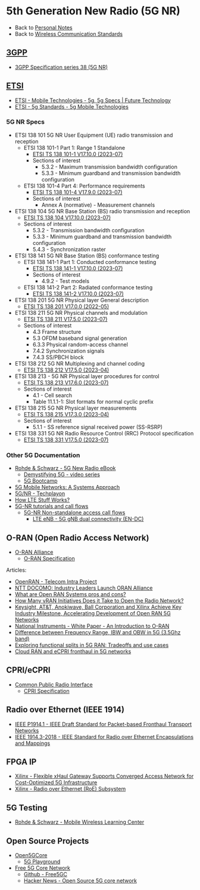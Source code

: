 # 5th Generation New Radio (5G NR)

- Back to [Personal Notes](../README.md)
- Back to [Wireless Communication Standards](README.md)

## [3GPP](https://www.3gpp.org/)

- [3GPP Specification series 38 (5G NR)][3GPP_38]

[3GPP_38]: https://www.3gpp.org/DynaReport/38-series.htm

## [ETSI](https://www.etsi.org/)

- [ETSI - Mobile Technologies - 5g, 5g Specs | Future Technology](https://www.etsi.org/technologies/5g)
- [ETSI - 5g Standards - 5g Mobile Technologies](https://www.etsi.org/technologies/mobile/5g)

### 5G NR Specs

- ETSI 138 101 5G NR User Equipment (UE) radio transmission and reception
  - ETSI 138 101-1 Part 1: Range 1 Standalone
    - [ETSI TS 138 101-1 V17.10.0 (2023-07)][138_101_1_V17.10.0]
    - Sections of interest
      - 5.3.2 - Maximum transmission bandwidth configuration
      - 5.3.3 - Minimum guardband and transmission bandwidth configuration
  - ETSI 138 101-4 Part 4: Performance requirements
    - [ETSI TS 138 101-4 V17.9.0 (2023-07)][138_101_4_V17.9.0]
    - Sections of interest
      - Annex A (normative) - Measurement channels
- ETSI 138 104 5G NR Base Station (BS) radio transmission and reception
  - [ETSI TS 138 104 V17.10.0 (2023-07)][138_104_V17.10.0]
  - Sections of interest
    - 5.3.2 - Transmission bandwidth configuration
    - 5.3.3 - Minimum guardband and transmission bandwidth configuration
    - 5.4.3 - Synchronization raster
- ETSI 138 141 5G NR Base Station (BS) conformance testing
  - ETSI 138 141-1 Part 1: Conducted conformance testing
    - [ETSI TS 138 141-1 V17.10.0 (2023-07)][138_141_1_V17.10.0]
    - Sections of interest
      - 4.9.2 - Test models
  - ETSI 138 141-2 Part 2: Radiated conformance testing
    - [ETSI TS 138 141-2 V17.10.0 (2023-07)][138_141_2_V17.10.0]
- ETSI 138 201 5G NR Physical layer General description
  - [ETSI TS 138 201 V17.0.0 (2022-05)][138_201_V17.0.0]
- ETSI 138 211 5G NR Physical channels and modulation
  - [ETSI TS 138 211 V17.5.0 (2023-07)][138_211_V17.5.0]
  - Sections of interest
    - 4.3 Frame structure
    - 5.3 OFDM baseband signal generation
    - 6.3.3 Physical random-access channel
    - 7.4.2 Synchronization signals
    - 7.4.3 SS/PBCH block
- ETSI 138 212 5G NR Multiplexing and channel coding
  - [ETSI TS 138 212 V17.5.0 (2023-04)][138_212_V17.5.0]
- ETSI 138 213 - 5G NR Physical layer procedures for control
  - [ETSI TS 138 213 V17.6.0 (2023-07)][138_213_V17.6.0]
  - Sections of interest
    - 4.1 - Cell search
    - Table 11.1.1-1: Slot formats for normal cyclic prefix
- ETSI 138 215 5G NR Physical layer measurements
  - [ETSI TS 138 215 V17.3.0 (2023-04)][138_215_V17.3.0]
  - Sections of interest
    - 5.1.1 - SS reference signal received power (SS-RSRP)
- ETSI 138 331 5G NR Radio Resource Control (RRC) Protocol specification
  - [ETSI TS 138 331 V17.5.0 (2023-07)][138_331_V17.5.0]

[138_101_1_V17.10.0]: https://www.etsi.org/deliver/etsi_ts/138100_138199/13810101/17.10.00_60/ts_13810101v171000p.pdf
[138_101_4_V17.9.0]: https://www.etsi.org/deliver/etsi_ts/138100_138199/13810104/17.09.00_60/ts_13810104v170900p.pdf
[138_104_V17.10.0]: https://www.etsi.org/deliver/etsi_ts/138100_138199/138104/17.10.00_60/ts_138104v171000p.pdf
[138_141_1_V17.10.0]: https://www.etsi.org/deliver/etsi_ts/138100_138199/13814101/17.10.00_60/ts_13814101v171000p.pdf
[138_141_2_V17.10.0]: https://www.etsi.org/deliver/etsi_ts/138100_138199/13814102/17.10.00_60/ts_13814102v171000p.pdf
[138_201_V17.0.0]: https://www.etsi.org/deliver/etsi_ts/138200_138299/138201/17.00.00_60/ts_138201v170000p.pdf
[138_211_V17.5.0]: https://www.etsi.org/deliver/etsi_ts/138200_138299/138211/17.05.00_60/ts_138211v170500p.pdf
[138_212_V17.5.0]: https://www.etsi.org/deliver/etsi_ts/138200_138299/138212/17.05.00_60/ts_138212v170500p.pdf
[138_213_V17.6.0]: https://www.etsi.org/deliver/etsi_ts/138200_138299/138213/17.06.00_60/ts_138213v170600p.pdf
[138_215_V17.3.0]: https://www.etsi.org/deliver/etsi_ts/138200_138299/138215/17.03.00_60/ts_138215v170300p.pdf
[138_331_V17.5.0]: https://www.etsi.org/deliver/etsi_ts/138300_138399/138331/17.05.00_60/ts_138331v170500p.pdf

### Other 5G Documentation

- [Rohde & Schwarz - 5G New Radio eBook](https://gloris.rohde-schwarz.com/ebooks/5G)
  - [Demystifying 5G - video series](https://www.rohde-schwarz.com/us/solutions/test-and-measurement/wireless-communication/wireless-5g-and-cellular/videos-demystifying-5g_232236.html)
  - [5G Bootcamp](https://bootcamp.electronicdesign.com/?sap-outbound-id=AC9B580CAEDD868C274A65B2973022200BFB1205&utm_source=SAPHybris&utm_medium=email&utm_campaign=2360&utm_term=20200325_NA_WIC_MarchNews___5G%20Boot%20Camp___105&utm_content=EN)
- [5G Mobile Networks: A Systems Approach](https://5g.systemsapproach.org/)
- [5G/NR - Techplayon](http://www.techplayon.com/5gnr/)
- [How LTE Stuff Works?](http://howltestuffworks.blogspot.com/)
- [5G-NR tutorials and call flows](https://eventhelix.com/5g/)
  - [5G-NR Non-standalone access call flows](https://eventhelix.com/5g/non-standalone-access-en-dc/)
    - [LTE eNB - 5G gNB dual connectivity (EN-DC)](https://eventhelix.com/5g/non-standalone-access-en-dc/en-dc-secondary-node-addition.pdf)

## O-RAN (Open Radio Access Network)

- [O-RAN Alliance](https://www.o-ran.org/)
  - [O-RAN Specification](https://www.o-ran.org/specifications)

Articles:

- [OpenRAN - Telecom Intra Project][1]
- [NTT DOCOMO: Industry Leaders Launch ORAN Alliance][2]
- [What are Open RAN Systems pros and cons?][3]
- [How Many vRAN Initiatives Does it Take to Open the Radio Network?][4]
- [Keysight, AT&T, Anokiwave, Ball Corporation and Xilinx Achieve Key Industry Milestone, Accelerating Development of Open RAN 5G Networks][5]
- [National Instruments - White Paper - An Introduction to O-RAN][6]
- [Difference between Frequency Range, IBW and OBW in 5G (3.5Ghz band)][7]
- [Exploring functional splits in 5G RAN: Tradeoffs and use cases][8]
- [Cloud RAN and eCPRI fronthaul in 5G networks][9]

[1]: https://telecominfraproject.com/openran/
[2]: https://www.asiaone.com/business/ntt-docomo-industry-leaders-launch-oran-alliance
[3]: https://wade4wireless.com/2018/07/05/what-are-open-ran-systems-pros-and-cons/
[4]: https://www.sdxcentral.com/articles/opinion-editorial/many-vran-initiatives-take-open-radio-network/2018/02/
[5]: https://about.keysight.com/en/newsroom/pr/2019/14feb-nr19011.shtml
[6]: https://www.ni.com/content/dam/web/pdfs/white-paper/Introduction-to_ORAN-WP.pdf
[7]: https://www.5gworldpro.com/blog/2021/10/22/139-difference-between-frequency-range-ibw-and-obw-in-5g-3-5ghz-band/
[8]: https://www.rcrwireless.com/20210317/opinion/readerforum/exploring-functional-splits-in-5g-ran-tradeoffs-and-use-cases-reader-forum
[9]: https://medium.com/5g-nr/cloud-ran-and-ecpri-fronthaul-in-5g-networks-a1f63d13df67

## CPRI/eCPRI

- [Common Public Radio Interface](http://www.cpri.info/)
  - [CPRI Specification](http://www.cpri.info/spec.html)

## Radio over Ethernet (IEEE 1914)

- [IEEE P1914.1 - IEEE Draft Standard for Packet-based Fronthaul Transport Networks][1914.1]
- [IEEE 1914.3-2018 - IEEE Standard for Radio over Ethernet Encapsulations and Mappings][1914.3]

[1914.1]: https://standards.ieee.org/project/1914_1.html
[1914.3]: https://standards.ieee.org/content/ieee-standards/en/standard/1914_3-2018.html

## FPGA IP

- [Xilinx - Flexible xHaul Gateway Supports Converged Access Network for Cost-Optimized 5G Infrastructure][xHaul]
- [Xilinx - Radio over Ethernet (RoE) Subsystem][RoE]

[xHaul]: https://forums.xilinx.com/t5/Adaptable-Advantage-Blog/Flexible-xHaul-Gateway-Supports-Converged-Access-Network-for/ba-p/952216
[RoE]: https://www.xilinx.com/products/intellectual-property/ef-di-roe-framer.html

## 5G Testing

- [Rohde & Schwarz - Mobile Wireless Learning Center](https://www.mobilewirelesstesting.com/)

## Open Source Projects

- [Open5GCore](https://www.open5gcore.org/)
  - [5G Playground](https://www.fokus.fraunhofer.de/go/en/fokus_testbeds/5g_playground)
- [Free 5G Core Network](https://free5gc.org/)
  - [Github - Free5GC](https://github.com/free5gc/free5gc)
  - [Hacker News - Open Source 5G core network](https://news.ycombinator.com/item?id=23426752)
